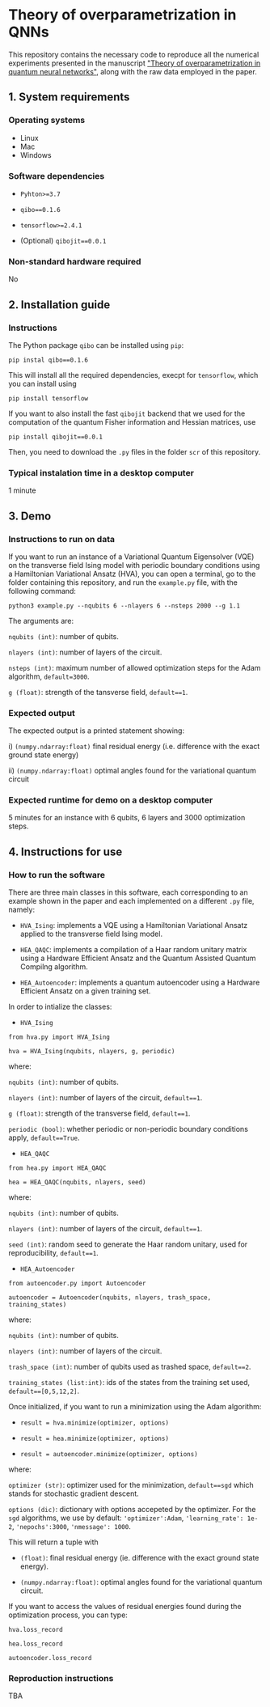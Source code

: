 # Theory of overparametrization in QNNs

This repository contains the necessary code to reproduce all the numerical experiments presented in the manuscript ["Theory of overparametrization in quantum neural networks"](https://arxiv.org/abs/2109.11676), along with the raw data employed in the paper.

## 1. System requirements

### Operating systems

- Linux
- Mac
- Windows

### Software dependencies

- `Pyhton>=3.7`

- `qibo==0.1.6`

- `tensorflow>=2.4.1`

- (Optional) `qibojit==0.0.1`


### Non-standard hardware required

No

## 2. Installation guide

### Instructions

The Python package `qibo` can be installed using `pip`:

```
pip instal qibo==0.1.6
```

This will install all the required dependencies, execpt for `tensorflow`, which you can install using

```
pip install tensorflow
```

If you want to also install the fast `qibojit` backend that we used for the computation of the quantum Fisher information and Hessian matrices, use

```
pip install qibojit==0.0.1
```

Then, you need to download the `.py` files in the folder `scr` of this repository.

### Typical instalation time in a desktop computer

1 minute

## 3. Demo

### Instructions to run on data

If you want to run an instance of a Variational Quantum Eigensolver (VQE) on the transverse field Ising model with periodic boundary conditions using a Hamiltonian Variational Ansatz (HVA), you can open a terminal, go to the folder containing this repository, and run the `example.py` file, with the following command:

```
python3 example.py --nqubits 6 --nlayers 6 --nsteps 2000 --g 1.1
```

The arguments are:

`nqubits (int)`: number of qubits.

`nlayers (int)`: number of layers of the circuit.

`nsteps (int)`: maximum number of allowed optimization steps for the Adam algorithm, `default=3000`.

`g (float)`: strength of the tansverse field, `default==1`.


### Expected output

The expected output is a printed statement showing:

i) `(numpy.ndarray:float)` final residual energy (i.e. difference with the exact ground state energy)

ii) `(numpy.ndarray:float)` optimal angles found for the variational quantum circuit



### Expected runtime for demo on a desktop computer

5 minutes for an instance with 6 qubits, 6 layers and 3000 optimization steps.

## 4. Instructions for use

### How to run the software

There are three main classes in this software, each corresponding to an example shown in the paper and each implemented on a different `.py` file, namely:

- `HVA_Ising`: implements a VQE using a Hamiltonian Variational Ansatz applied to the transverse field Ising model.

- `HEA_QAQC`: implements a compilation of a Haar random unitary matrix using a Hardware Efficient Ansatz and the Quantum Assisted Quantum Compilng algorithm.

- `HEA_Autoencoder`: implements a quantum autoencoder using a Hardware Efficient Ansatz on a given training set.

In order to intialize the classes:

- `HVA_Ising`
```
from hva.py import HVA_Ising

hva = HVA_Ising(nqubits, nlayers, g, periodic)
```

where:

`nqubits (int)`: number of qubits.

`nlayers (int)`: number of layers of the circuit, `default==1`.

`g (float)`: strength of the transverse field, `default==1`.

`periodic (bool)`: whether periodic or non-periodic boundary conditions apply, `default==True`.

- `HEA_QAQC`
```
from hea.py import HEA_QAQC

hea = HEA_QAQC(nqubits, nlayers, seed)
```

where:

`nqubits (int)`: number of qubits.

`nlayers (int)`: number of layers of the circuit, `default==1`.

`seed (int)`: random seed to generate the Haar random unitary, used for reproducibility, `default==1`.


- `HEA_Autoencoder`

```
from autoencoder.py import Autoencoder

autoencoder = Autoencoder(nqubits, nlayers, trash_space, training_states)
```

where:

`nqubits (int)`: number of qubits.

`nlayers (int)`: number of layers of the circuit.

`trash_space (int)`: number of qubits used as trashed space, `default==2`.

`training_states (list:int)`: ids of the states from the training set used, `default==[0,5,12,2]`.


Once initialized, if you want to run a minimization using the Adam algorithm:

- `result = hva.minimize(optimizer, options)`

- `result = hea.minimize(optimizer, options)`

- `result = autoencoder.minimize(optimizer, options)`

where:

`optimizer (str)`: optimizer used for the minimization, `default==sgd` which stands for stochastic gradient descent.

`options (dic)`: dictionary with options accepeted by the optimizer. For the `sgd` algorithms, we use by default: `'optimizer':Adam`, `'learning_rate': 1e-2`, `'nepochs':3000`, `'nmessage': 1000`.


This will return a tuple with

- `(float)`: final residual energy (ie. difference with the exact ground state energy).

- `(numpy.ndarray:float)`: optimal angles found for the variational quantum circuit.

If you want to access the values of residual energies found during the optimization process, you can type:

```
hva.loss_record

hea.loss_record

autoencoder.loss_record
```


### Reproduction instructions

TBA


